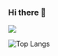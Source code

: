 ### Hi there 👋

<!--
**KongValley/KongValley** is a ✨ _special_ ✨ repository because its `README.md` (this file) appears on your GitHub profile.

Here are some ideas to get you started:

- 🔭 I’m currently working on ...
- 🌱 I’m currently learning ...
- 👯 I’m looking to collaborate on ...
- 🤔 I’m looking for help with ...
- 💬 Ask me about ...
- 📫 How to reach me: ...
- 😄 Pronouns: ...
- ⚡ Fun fact: ...
-->

![](https://github-readme-stats.vercel.app/api?username=kongvalley&show_icons=true&theme=tokyonight)


![Top Langs](https://github-readme-stats.vercel.app/api/top-langs/?username=kongvalley&layout=compact&theme=tokyonight)

